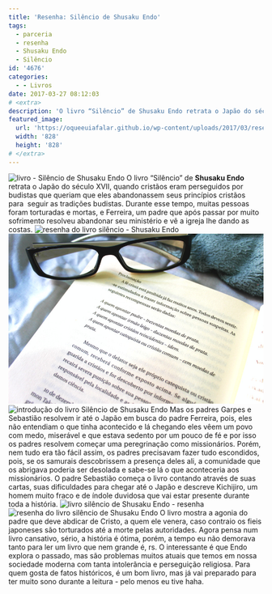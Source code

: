 ```yaml
---
title: 'Resenha: Silêncio de Shusaku Endo'
tags:
  - parceria
  - resenha
  - Shusaku Endo
  - Silêncio
id: '4676'
categories:
  - - Livros
date: 2017-03-27 08:12:03
# <extra>
description: 'O livro “Silêncio” de Shusaku Endo retrata o Japão do século XVII, quando cristãos eram perseguidos por budistas que queriam que eles abandonassem seus princípios cristãos para  seguir as tradições budistas. Durante esse tempo, muitas pessoas foram torturadas e mortas, e Ferreira, um padre que após passar por muito sofrimento resolveu abandonar seu ministério e vê a igreja lhe dando as costas. Mas os padres Garpes e Sebastião resolvem ir até o Japão em busca do padre Ferreira, pois, eles não entendiam o que tinha acontecido e lá chegando eles vêem um povo com medo, miserável e que estava sedento por um pouco de fé e por isso os padres resolvem começar uma peregrinação como missionários. Porém, nem tudo era tão fácil assim, os padres precisavam fazer tudo escondidos, pois, se os samurais descobrissem a presença deles ali, a comunidade &hellip;'
featured_image: 
  url: 'https://oqueeuiafalar.github.io/wp-content/uploads/2017/03/resenha-silêncio-de-Shusaku-Endo.jpg'
  width: '828'
  height: '828'
# </extra>
---
```


![livro - Silêncio de Shusaku Endo ](/wp-content/uploads/2017/03/resenha-silêncio-de-Shusaku-Endo.jpg) O livro “Silêncio” de **Shusaku Endo** retrata o Japão do século XVII, quando cristãos eram perseguidos por budistas que queriam que eles abandonassem seus princípios cristãos para  seguir as tradições budistas. Durante esse tempo, muitas pessoas foram torturadas e mortas, e Ferreira, um padre que após passar por muito sofrimento resolveu abandonar seu ministério e vê a igreja lhe dando as costas. ![resenha do livro silêncio - Shusaku Endo ](/wp-content/uploads/2017/03/lombada-do-livro-silêncio-de-Shusaku-Endo.jpg) ![resumo do livro silêncio de Shusaku Endo](/wp-content/uploads/2017/03/páginas-do-livro-silêncio-de-Shusaku-Endo.jpg) ![introdução do livro Silêncio de Shusaku Endo](/wp-content/uploads/2017/03/livro-Silêncio-Shusaku-Endo.jpg) Mas os padres Garpes e Sebastião resolvem ir até o Japão em busca do padre Ferreira, pois, eles não entendiam o que tinha acontecido e lá chegando eles vêem um povo com medo, miserável e que estava sedento por um pouco de fé e por isso os padres resolvem começar uma peregrinação como missionários. Porém, nem tudo era tão fácil assim, os padres precisavam fazer tudo escondidos, pois, se os samurais descobrissem a presença deles ali, a comunidade que os abrigava poderia ser desolada e sabe-se lá o que aconteceria aos missionários. O padre Sebastião começa o livro contando através de suas cartas, suas dificuldades para chegar até o Japão e descreve Kichijiro, um homem muito fraco e de índole duvidosa que vai estar presente durante toda a história. ![livro silêncio de Shusaku Endo - resenha](/wp-content/uploads/2017/03/contra-capa-livro-silêncio-Shusaku-Endo.jpg) ![resenha do livro silêncio de Shusaku Endo](/wp-content/uploads/2017/03/capa-livro-silêncio-de-Shusaku-Endo.jpg) O livro mostra a agonia do padre que deve abdicar de Cristo, a quem ele venera, caso contraio os fieis japoneses são torturados até a morte pelas autoridades. Agora pensa num livro cansativo, sério, a história é ótima, porém, a tempo eu não demorava tanto para ler um livro que nem grande é, rs. O interessante é que Endo explora o passado, mas são problemas muitos atuais que temos em nossa sociedade moderna com tanta intolerância e perseguição religiosa. Para quem gosta de fatos históricos, é um bom livro, mas já vai preparado para ter muito sono durante a leitura - pelo menos eu tive haha.
